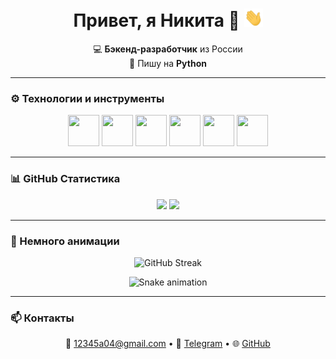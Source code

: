 
<h1 align="center">
  Привет, я Никита 👋  
  <img src="https://raw.githubusercontent.com/ABSphreak/ABSphreak/master/gifs/Hi.gif" width="30px">
</h1>

<p align="center">
  💻 <b>Бэкенд-разработчик</b> из России<br>
  🐍 Пишу на <b>Python</b> 
</p>

---

### ⚙️ Технологии и инструменты
<p align="center">
  <img src="https://cdn.jsdelivr.net/gh/devicons/devicon/icons/python/python-original.svg" width="50" height="50" />
  <img src="https://cdn.jsdelivr.net/gh/devicons/devicon/icons/django/django-plain.svg" width="50" height="50"/>
  <img src="https://cdn.jsdelivr.net/gh/devicons/devicon/icons/fastapi/fastapi-original.svg" width="50" height="50"/>
  <img src="https://cdn.jsdelivr.net/gh/devicons/devicon/icons/postgresql/postgresql-original.svg" width="50" height="50"/>
  <img src="https://cdn.jsdelivr.net/gh/devicons/devicon/icons/docker/docker-original.svg" width="50" height="50"/>
  <img src="https://cdn.jsdelivr.net/gh/devicons/devicon/icons/linux/linux-original.svg" width="50" height="50"/>
</p>

---

### 📊 GitHub Статистика

<p align="center">
  <img src="https://github-readme-stats.vercel.app/api?username=Keyr01e&show_icons=true&theme=tokyonight&hide_border=true" height="165" />
  <img src="https://github-readme-stats.vercel.app/api/top-langs/?username=Keyr01e&layout=compact&theme=tokyonight&hide_border=true" height="165" />
</p>

---

### 🚀 Немного анимации
<p align="center">
  <img src="https://github-readme-streak-stats.herokuapp.com/?user=Keyr01e&theme=tokyonight&hide_border=true" alt="GitHub Streak" />
</p>

<p align="center">
  <img src="https://raw.githubusercontent.com/Keyr01e/Keyr01e/output/github-contribution-grid-snake.svg" alt="Snake animation" />
</p>

---

### 📫 Контакты
<p align="center">
  📧 <a href="mailto:12345a04@gmail.com">12345a04@gmail.com</a>  
  •  
  💬 <a href="https://t.me/@keyro1e">Telegram</a>  
  •  
  🌐 <a href="https://github.com/Keyr01e">GitHub</a>
</p>
